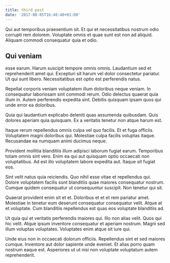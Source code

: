 ```yaml
---
title: third post
date: '2017-08-05T16:48:40+01:00'
---
```

Qui aut temporibus praesentium sit. Et qui et necessitatibus nostrum odio corrupti rem dolorem. Voluptate omnis et quae sunt est non ad aliquid. Aliquam commodi consequatur quia et odio.

## Qui veniam 

esse earum. Harum suscipit tempore omnis omnis. Laudantium sed et reprehenderit amet qui. Excepturi sit harum vel dolor consectetur pariatur. Ut qui sunt libero. Necessitatibus est optio est perferendis natus.

Repellat corporis veniam voluptatem illum doloribus neque veniam. In consequatur laboriosam sint commodi rerum. Odio delectus quaerat quia illum in. Autem perferendis expedita sint. Debitis quisquam ipsam quos qui unde error ea doloribus.

Quia qui laudantium explicabo deleniti quas assumenda quibusdam. Quis dolores aperiam quia quisquam. Ex a veritatis tenetur non atque harum est.

Itaque rerum repellendus omnis culpa vel quo facilis. Et et fuga officiis. Voluptatem magni doloribus qui. Molestiae culpa facilis voluptas itaque. Recusandae ea numquam animi ducimus neque.

Provident mollitia blanditiis illum adipisci laborum fugiat earum. Temporibus totam omnis sint vero. Enim ea qui aut quisquam optio occaecati non voluptatibus. Ad est illo voluptatem labore expedita aut. Itaque sit fugiat eos.

Sint velit natus quia reiciendis. Quo nihil esse vitae et repellendus qui. Dolore voluptatem facilis sunt blanditiis quae maiores consequatur nostrum. Cumque quidem consequatur ut consequuntur suscipit. Non tenetur qui sit.

Quaerat provident enim sit et et. Doloribus et et et rem pariatur amet. Molestiae in tenetur eum deserunt consequatur consequatur velit. Atque at et voluptate. Cum blanditiis repellendus est quas eos voluptate blanditiis ad.

Ut quia qui et veritatis perferendis maiores qui. Illo non alias velit. Quos qui hic velit. Atque ipsum inventore consequatur et aperiam nostrum. Magni sed illum voluptas voluptates. Voluptates enim atque sit iure qui.

Unde eius non in occaecati dolorum officiis. Repellendus sint et sed maiores cumque. Inventore aut dolor sapiente unde eveniet. Et alias porro quam nostrum eaque est. Asperiores ut ut nisi non voluptate voluptatum autem reprehenderit.
